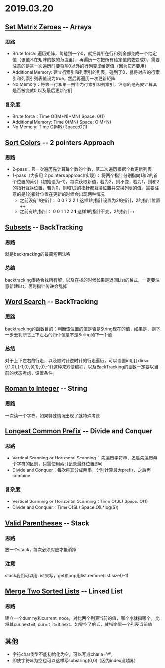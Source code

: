 # 2019.03.20

## [Set Matrix Zeroes](https://leetcode.com/problems/set-matrix-zeroes) -- Arrays

### 思路

- Brute force: 遍历矩阵，每碰到一个0，就把其所在行和列全部变成一个给定值（该值不在矩阵的数的范围里），再遍历一次把所有给定值的数变成0，需要注意的是第一次遍历时要将除0以外的行列变成给定值（因为它还要用）
- Additional Memory: 建立行索引和列索引的列表，碰到了0，就将对应的行索引和列索引列表值设为true，然后再遍历一次更新矩阵
- No Memory：将第一行和第一列作为行索引和列索引，注意的是先要计算其是否被变成0,以及最后更新它们

### 复杂度

- Brute force：Time O((M+N)*MN) Space: O(1)
- Additional Memory: Time O(MN) Space: O(M+N)
- No Memory: Time O(MN) Space:O(1)



## [Sort Colors](https://leetcode.com/problems/sort-colors) -- 2 pointers Approach

### 思路

- 2-pass：第一次遍历先计算每个数的个数，第二次遍历根据个数更新列表
- 1-pass（大多用 2 pointers approach实现）： 将两个指针分别指向1和2的首个位置的索引（初始设为-1），每次获取新值，若为2，则不变，若为1，则和2的指针互换位置，若为0，则和1,2的指针都互换位置并交换列表的值。需要注意的是1的指针位置在更新的时候会出现两种情况
  - 之前没有1的指针： 0 0 2 2 2 **1**    这样1的指针设置为2的指针，2的指针位置++
  - 之前有1的指针： 0 0 1 1 2 2 **1**   这样1的指针不变，2的指针++



## [Subsets](https://leetcode.com/problems/subsets) -- BackTracking

### 思路

就是backtracking的最简短用法咯

### 总结

backtracking很适合找所有解，以及在找的时候如果是返回List的格式，一定要注意新建list，否则指针传递会乱掉



## [Word Search](https://leetcode.com/problems/word-search) -- BackTracking

### 思路

backtracking的函数目的：判断该位置的值是否是String现在的值，如果是，则下一步去判断它上下左右的四个值是不是String的下一个值

### 总结

对于上下左右的行走，以及顺时针逆时针的行走遍历，可以设置int\[\]\[\] dirs={{1,0},{-1,0},{0,1},{0,-1}}这种来方便编程，以及BackTracking的函数一定要以当前的状态考虑，设置条件。



## [Roman to Integer](https://leetcode.com/problems/roman-to-integer) -- String

### 思路

一次读一个字符，如果特殊情况出现了就特殊考虑



## [Longest Common Prefix](https://leetcode.com/problems/longest-common-prefix) -- Divide and Conquer

### 思路

- Vertical Scanning or Horizontal Scanning： 先遍历字符串，还是先遍历每个字符的区别，只需使用索引记录最终位置即可
- Divide and Conquer：每次将其分成两串，分别计算最大prefix，之后再combine

### 复杂度

- Vertical Scanning or Horizontal Scanning：Time O(SL) Space: O(1)
- Divide and Conquer：Time O(SL) Space:O(L*log(S))



## [Valid Parentheses](https://leetcode.com/problems/valid-parentheses)  -- Stack

### 思路

放一个stack，每次必须对应才能消掉

### 注意

stack我们可以用List来写，get和pop用list.remove(list.size()-1)



## [Merge Two Sorted Lists](https://leetcode.com/problems/merge-two-sorted-lists) -- Linked List

### 思路

建立一个dummy和current_node，对比两个列表当前的值，哪个小就指哪个，比将其cur.next=it, cur=it, it=it.next。如果空了的话，就指向里一个列表当前值





## 其他

- 字符char类型不能初始化为空，可以写成char a='#';
- 即使字符串为空也可以这样写substring(0,0)（因为index没越界）